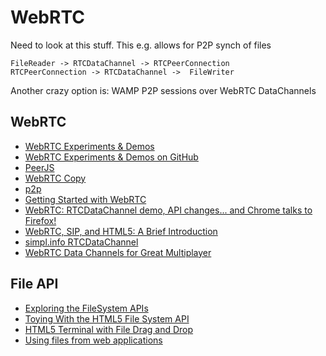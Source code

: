# WebRTC

Need to look at this stuff. This e.g. allows for P2P synch of files

    FileReader -> RTCDataChannel -> RTCPeerConnection 
    RTCPeerConnection -> RTCDataChannel ->  FileWriter
    
Another crazy option is: WAMP P2P sessions over WebRTC DataChannels


## WebRTC

 * [WebRTC Experiments & Demos](https://webrtc-experiment.appspot.com/)
 * [WebRTC Experiments & Demos on GitHub](https://github.com/muaz-khan/WebRTC-Experiment)
 * [PeerJS](http://peerjs.com/)
 * [WebRTC Copy](http://rtccopy.com/)
 * [p2p](https://github.com/js-platform/p2p)
 * [Getting Started with WebRTC](http://www.html5rocks.com/en/tutorials/webrtc/basics/)
 * [WebRTC: RTCDataChannel demo, API changes... and Chrome talks to Firefox!](http://updates.html5rocks.com/2013/02/WebRTC-data-channels-API-changes-and-Chrome-talks-to-Firefox)
 * [WebRTC, SIP, and HTML5: A Brief Introduction](http://www.onsip.com/blog/2013/01/23/webrtc-sip-and-html5-brief-introduction)
 * [simpl.info RTCDataChannel](http://www.simpl.info/rtcdatachannel/)
 * [WebRTC Data Channels for Great Multiplayer](https://hacks.mozilla.org/2013/03/webrtc-data-channels-for-great-multiplayer/)

## File API

 * [Exploring the FileSystem APIs](http://www.html5rocks.com/en/tutorials/file/filesystem/)
 * [Toying With the HTML5 File System API](http://net.tutsplus.com/tutorials/html-css-techniques/toying-with-the-html5-filesystem-api/)
 * [HTML5 Terminal with File Drag and Drop](http://www.htmlfivewow.com/demos/terminal/terminal.html)
 * [Using files from web applications](https://developer.mozilla.org/en-US/docs/Using_files_from_web_applications)


